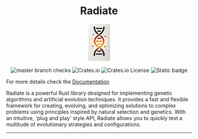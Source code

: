 <h1 align="center">Radiate</h1>
<p align="center">
  <img src="/docs/assets/radiate.png" height="100">
</p>

<span align="center">

  ![master branch checks][master_branch_checks] ![Crates.io][crates_link] ![Crates.io License][license] ![Static badge][static_evolution_badge]

</span>

[crates_link]: https://img.shields.io/crates/v/radiate

[master_branch_checks]: https://img.shields.io/github/check-runs/pkalivas/radiate/master

[license]: https://img.shields.io/crates/l/radiate

[static_evolution_badge]: https://img.shields.io/badge/evolution-genetics-default

[rust_badge]: https://img.shields.io/badge/rust-%23000000.svg?logo=rust&logoColor=orange

[jenetics_link]: https://github.com/jenetics/jenetics

[genevo_link]: https://github.com/innoave/genevo

[radiate_legacy]: https://github.com/pkalivas/radiate.legacy
 

For more details check the [Documentation](https://pkalivas.github.io/radiate/)

Radiate is a powerful Rust library designed for implementing genetic algorithms and artificial evolution techniques. It
provides a fast and flexible framework for creating, evolving, and optimizing solutions to complex problems using principles
inspired by natural selection and genetics. With an intuitive, 'plug and play' style API, Radiate allows you to quickly test a multitude of evolutionary strategies and configurations.

---